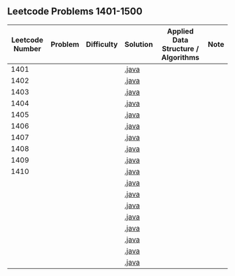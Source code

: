 ## Leetcode Problems 1401-1500

| Leetcode Number | Problem | Difficulty | Solution | Applied Data Structure / Algorithms | Note |
|---|---|---|---|---|---|
| 1401 | []() | | [.java](src/main/java/com.search2026.leetcode.problems/.java) | | | | |
| 1402 | []() | | [.java](src/main/java/com.search2026.leetcode.problems/.java) | | | | |
| 1403 | []() | | [.java](src/main/java/com.search2026.leetcode.problems/.java) | | | | |
| 1404 | []() | | [.java](src/main/java/com.search2026.leetcode.problems/.java) | | | | |
| 1405 | []() | | [.java](src/main/java/com.search2026.leetcode.problems/.java) | | | | |
| 1406 | []() | | [.java](src/main/java/com.search2026.leetcode.problems/.java) | | | | |
| 1407 | []() | | [.java](src/main/java/com.search2026.leetcode.problems/.java) | | | | |
| 1408 | []() | | [.java](src/main/java/com.search2026.leetcode.problems/.java) | | | | |
| 1409 | []() | | [.java](src/main/java/com.search2026.leetcode.problems/.java) | | | | |
| 1410 | []() | | [.java](src/main/java/com.search2026.leetcode.problems/.java) | | | | |
| | []() | | [.java](src/main/java/com.search2026.leetcode.problems/.java) | | | | |
| | []() | | [.java](src/main/java/com.search2026.leetcode.problems/.java) | | | | |
| | []() | | [.java](src/main/java/com.search2026.leetcode.problems/.java) | | | | |
| | []() | | [.java](src/main/java/com.search2026.leetcode.problems/.java) | | | | |
| | []() | | [.java](src/main/java/com.search2026.leetcode.problems/.java) | | | | |
| | []() | | [.java](src/main/java/com.search2026.leetcode.problems/.java) | | | | |
| | []() | | [.java](src/main/java/com.search2026.leetcode.problems/.java) | | | | |
| | []() | | [.java](src/main/java/com.search2026.leetcode.problems/.java) | | | | |
